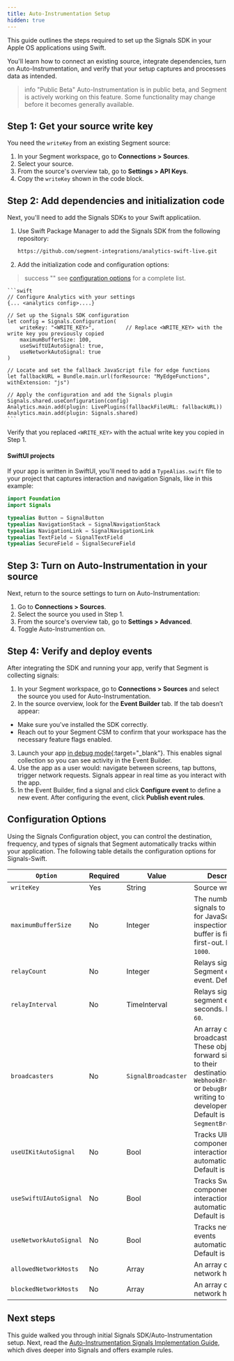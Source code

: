 ```yaml
---
title: Auto-Instrumentation Setup
hidden: true
---
```


This guide outlines the steps required to set up the Signals SDK in your Apple OS applications using Swift. 

You'll learn how to connect an existing source, integrate dependencies, turn on Auto-Instrumentation, and verify that your setup captures and processes data as intended. 

> info "Public Beta"
> Auto-Instrumentation is in public beta, and Segment is actively working on this feature. Some functionality may change before it becomes generally available.

## Step 1: Get your source write key

You need the `writeKey` from an existing Segment source:

1. In your Segment workspace, go to **Connections > Sources**.
2. Select your source.
3. From the source's overview tab, go to **Settings > API Keys**.
4. Copy the `writeKey` shown in the code block.

## Step 2: Add dependencies and initialization code

Next, you'll need to add the Signals SDKs to your Swift applicatiion.

1. Use Swift Package Manager to add the Signals SDK from the following repository:

    ```zsh
    https://github.com/segment-integrations/analytics-swift-live.git
    ```

2. Add the initialization code and configuration options:

> success ""
> see [configuration options](#configuration-options) for a complete list.

    ```swift
    // Configure Analytics with your settings
    {... <analytics config>....} 

    // Set up the Signals SDK configuration
    let config = Signals.Configuration(
        writeKey: "<WRITE_KEY>",          // Replace <WRITE_KEY> with the write key you previously copied
        maximumBufferSize: 100,
        useSwiftUIAutoSignal: true,
        useNetworkAutoSignal: true
    )

    // Locate and set the fallback JavaScript file for edge functions
    let fallbackURL = Bundle.main.url(forResource: "MyEdgeFunctions", withExtension: "js")

    // Apply the configuration and add the Signals plugin
    Signals.shared.useConfiguration(config)
    Analytics.main.add(plugin: LivePlugins(fallbackFileURL: fallbackURL))
    Analytics.main.add(plugin: Signals.shared)
    ```

Verify that you replaced `<WRITE_KEY>` with the actual write key you copied in Step 1.

#### SwiftUI projects

If your app is written in SwiftUI, you'll need to add a `TypeAlias.swift` file to your project that captures interaction and navigation Signals, like in this example:

```swift
import Foundation
import Signals

typealias Button = SignalButton
typealias NavigationStack = SignalNavigationStack
typealias NavigationLink = SignalNavigationLink
typealias TextField = SignalTextField
typealias SecureField = SignalSecureField
```

## Step 3: Turn on Auto-Instrumentation in your source

Next, return to the source settings to turn on Auto-Instrumentation:

1. Go to **Connections > Sources**.
2. Select the source you used in Step 1.
3. From the source's overview tab, go to **Settings > Advanced**.
4. Toggle Auto-Instrumention on.

## Step 4: Verify and deploy events

After integrating the SDK and running your app, verify that Segment is collecting signals:

1. In your Segment workspace, go to **Connections > Sources** and select the source you used for Auto-Instrumentation.
2. In the source overview, look for the **Event Builder** tab. If the tab doesn’t appear:
  - Make sure you've installed the SDK correctly.
  - Reach out to your Segment CSM to confirm that your workspace has the necessary feature flags enabled.
3. Launch your app [in debug mode](https://github.com/segmentio/analytics-next/tree/master/packages/signals/signals#sending-and-viewing-signals-on-segmentcom-debug-mode){:target="_blank"}. This enables signal collection so you can see activity in the Event Builder.
4. Use the app as a user would: navigate between screens, tap buttons, trigger network requests. Signals appear in real time as you interact with the app.
5. In the Event Builder, find a signal and click **Configure event** to define a new event. After configuring the event, click **Publish event rules**.

## Configuration Options

Using the Signals Configuration object, you can control the destination, frequency, and types of signals that Segment automatically tracks within your application. The following table details the configuration options for Signals-Swift.

| `Option`               | Required | Value                      | Description                                                                                                                                                                                            |
| ---------------------- | -------- | -------------------------- | ------------------------------------------------------------------------------------------------------------------------------------------------------------------------------------------------------ |
| `writeKey`             | Yes      | String                     | Source write key                                                                                                                                                                                       |
| `maximumBufferSize`    | No       | Integer                    | The number of signals to be kept for JavaScript inspection. This buffer is first-in, first-out. Default is `1000`.                                                                                     |
| `relayCount`           | No       | Integer                    | Relays signals to Segment every Xth event. Default is `20`.                                                                                                                                            |
| `relayInterval`        | No       | TimeInterval  | Relays signals to segment every X seconds. Default is `60`.                                                                                                                                            |
| `broadcasters`         | No       | `SignalBroadcaster`        | An array of broadcasters. These objects forward signal data to their destinations, like `WebhookBroadcaster` or  `DebugBroadcaster` writing to the developer console. Default is `SegmentBroadcaster`. |
| `useUIKitAutoSignal`   | No       | Bool                       | Tracks UIKit component interactions automatically. Default is `false`.                                                                                                                                 |
| `useSwiftUIAutoSignal` | No       | Bool                       | Tracks SwiftUI component interactions automatically. Default is `false`.                                                                                                                               |
| `useNetworkAutoSignal` | No       | Bool                       | Tracks network events automatically. Default is `false`.                                                                                                                                               |
| `allowedNetworkHosts`  | No       | Array                      | An array of allowed network hosts.                                                                                                                                                                     |
| `blockedNetworkHosts`  | No       | Array                      | An array of blocked network hosts.                                                                                                                                                

## Next steps

This guide walked you through initial Signals SDK/Auto-Instrumentation setup. Next, read the [Auto-Instrumentation Signals Implementation Guide](/docs/connections/auto-instrumentation/configuration/), which dives deeper into Signals and offers example rules. 
